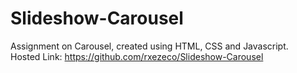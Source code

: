 ﻿# Slideshow-Carousel
Assignment on Carousel, created using HTML, CSS and Javascript.<br>
Hosted Link: https://github.com/rxezeco/Slideshow-Carousel
